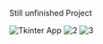 Still unfinished Project



![Tkinter App](https://user-images.githubusercontent.com/99592187/174624192-7abeaaa1-1d50-4529-85f0-0773f0682db9.jpg)
![2](https://user-images.githubusercontent.com/99592187/174624194-c34e653f-cdf2-44c9-88a8-483f2b316863.jpg)
![3](https://user-images.githubusercontent.com/99592187/174624189-65c49bf1-49ed-4160-8e17-5c28ef6285f2.jpg)


